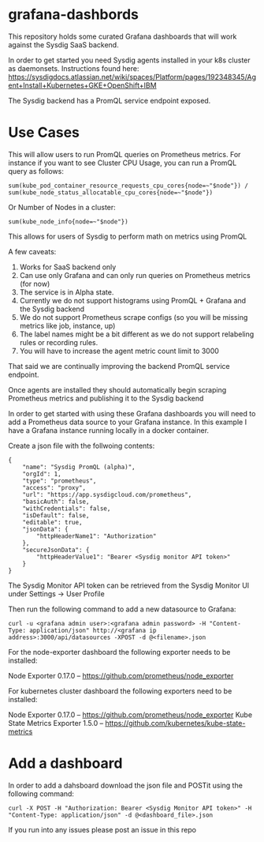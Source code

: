 # grafana-dashbords
This repository holds some curated Grafana dashboards that will work against the Sysdig SaaS backend.

In order to get started you need Sysdig agents installed in your k8s cluster as daemonsets. 
Instructions found here:
https://sysdigdocs.atlassian.net/wiki/spaces/Platform/pages/192348345/Agent+Install+Kubernetes+GKE+OpenShift+IBM

The Sysdig backend has a PromQL service endpoint exposed.

# Use Cases
This will allow users to run PromQL queries on Prometheus metrics. For instance if you want to see Cluster CPU Usage, you can run a PromQL query as follows:
```
sum(kube_pod_container_resource_requests_cpu_cores{node=~"$node"}) / sum(kube_node_status_allocatable_cpu_cores{node=~"$node"})
```
Or Number of Nodes in a cluster:
```
sum(kube_node_info{node=~"$node"})
```

This allows for users of Sysdig to perform math on metrics using PromQL

A few caveats:
1. Works for SaaS backend only
2. Can use only Grafana and can only run queries on Prometheus metrics (for now)
3. The service is in Alpha state.
4. Currently we do not support histograms using PromQL + Grafana and the Sysdig backend
5. We do not support Prometheus scrape configs (so you will be missing metrics like job, instance, up)
6. The label names might be a bit different as we do not support relabeling rules or recording rules.
7. You will have to increase the agent metric count limit to 3000

That said we are continually improving the backend PromQL service endpoint.


Once agents are installed they should automatically begin scraping Prometheus metrics and publishing it to the Sysdig backend

In order to get started with using these Grafana dashboards you will need to add a Prometheus data source to your Grafana instance.
In this example I have a Grafana instance running locally in a docker container.

Create a json file with the follwoing contents:
```
{
    "name": "Sysdig PromQL (alpha)",
    "orgId": 1,
    "type": "prometheus",
    "access": "proxy",
    "url": "https://app.sysdigcloud.com/prometheus",
    "basicAuth": false,
    "withCredentials": false,
    "isDefault": false,
    "editable": true,
    "jsonData": {
        "httpHeaderName1": "Authorization"
    },
    "secureJsonData": {
        "httpHeaderValue1": "Bearer <Sysdig monitor API token>"
    }
}
```

The Sysdig Monitor API token can be retrieved from the Sysdig Monitor UI under Settings -> User Profile

Then run the following command to add a new datasource to Grafana:
```
curl -u <grafana admin user>:<grafana admin password> -H "Content-Type: application/json" http://<grafana ip address>:3000/api/datasources -XPOST -d @<filename>.json
```

For the node-exporter dashboard the following exporter needs to be installed:

Node Exporter 0.17.0 – https://github.com/prometheus/node_exporter

For kubernetes cluster dashboard the following exporters need to be installed:

Node Exporter 0.17.0 – https://github.com/prometheus/node_exporter
Kube State Metrics Exporter 1.5.0 – https://github.com/kubernetes/kube-state-metrics


# Add a dashboard
In order to add a dahsboard download the json file and POSTit using the following command:
```
curl -X POST -H "Authorization: Bearer <Sysdig Monitor API token>" -H "Content-Type: application/json" -d @<dashboard_file>.json
```

If you run into any issues please post an issue in this repo
